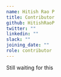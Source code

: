 ```yaml
---
name: Hitish Rao P
title: Contributor
github: HitishRaoP
twitter: ""
linkedin: ""
slack: ""
joining_date: ""
role: contributor
---
```


Still waiting for this

